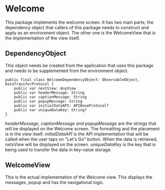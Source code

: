 
# Welcome

This package implements the welcome screen. It has two main parts; the dependency object that callers of this package needs to construct and apply as an environment object. The other one is the WelcomeView that is the implementation of the view itself.

## DependencyObject
This object needs be created from the application that uses this package and needs to be supplemented from the environment object.

    public final class WelcomeDependencyObject: ObservableObject, DataTransferProtocol {
        public var nextView: AnyView
        public var headerMessage: String
        public var captionMessage: String
        public var popupMessage: String
        public var initialDataAPI: APIBaseProtocol?
        public var uniqueDataKey: String?
    }

*headerMessage, captionMessage and popupMessage* are the strings that will be displayed on the Welcome screen. The formatting and the placement is in the view itself. *initialDataAPI* is the API implementation that will be called when the user taps on "Let's Go" button. When the data is retrieved, *netxView* will be displayed on the screen. *uniqueDataKey* is the key that is being used to transfer the data in key-value storage.

## WelcomeView
This is the actual implementation of the Welcome view. This displays the messages, popup and has the navigational logic.
